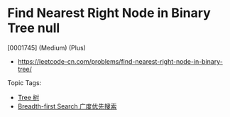# Find Nearest Right Node in Binary Tree null

[0001745] (Medium) (Plus)

- https://leetcode-cn.com/problems/find-nearest-right-node-in-binary-tree/

Topic Tags:

- [Tree 树](https://leetcode-cn.com/tag/tree/)
- [Breadth-first Search 广度优先搜索](https://leetcode-cn.com/tag/breadth-first-search/)
